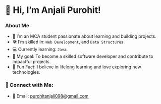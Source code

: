 # 👋 Hi, I’m Anjali Purohit!
### About Me
- 🌱 I’m an MCA student passionate about learning and building projects.
- 🛠️ I’m skilled in:  `Web Development`, and `Data Structures`.
- 💻 Currently learning: `Java`.
- 🎯 My goal: To become a skilled software developer and contribute to impactful projects.
- 👫 Fun Fact: I believe in lifelong learning and love exploring new technologies.

### 💬 Connect with Me:
- 📧 Email: purohitanjali098@gmail.com


